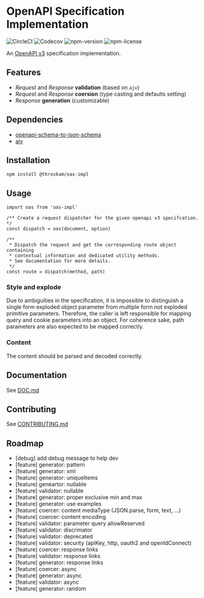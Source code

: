 # OpenAPI Specification Implementation

![CircleCI](https://img.shields.io/circleci/build/github/throskam/oas-impl)
![Codecov](https://img.shields.io/codecov/c/github/throskam/oas-impl)
![npm-version](https://img.shields.io/npm/v/@throskam/oas-impl)
![npm-license](https://img.shields.io/npm/l/@throskam/oas-impl)

An [OpenAPI v3](https://github.com/OAI/OpenAPI-Specification/blob/master/versions/3.0.2.md) specification implementation.

## Features

- *Request* and *Response* **validation** (based on `ajv`)
- *Request* and *Response* **coersion** (type casting and defaults setting)
- *Response* **generation** (customizable)

## Dependencies

- [openapi-schema-to-json-schema](https://github.com/mikunn/openapi-schema-to-json-schema)
- [ajv](https://github.com/epoberezkin/ajv)

## Installation

`npm install @throskam/oas-impl`

## Usage

```
import oas from 'oas-impl'

/** Create a request dispatcher for the given openapi v3 specifcation. */
const dispatch = oas(document, option)

/**
 * Dispatch the request and get the corresponding route object containing
 * contextual information and dedicated utility methods.
 * See documentation for more details.
 */
const route = dispatch(method, path)
```

### Style and explode

Due to ambiguities in the specification, it is impossible to distinguish a single form exploded object parameter from multiple form not exploded primitive parameters.
Therefore, the caller is left responsible for mapping query and cookie parameters into an object.
For coherence sake, path parameters are also expected to be mapped correctly.

### Content

The content should be parsed and decoded correctly.

## Documentation

See [DOC.md](DOC.md)

## Contributing

See [CONTRIBUTING.md](CONTRIBUTING.md)

## Roadmap

- [debug] add debug message to help dev
- [feature] generator: pattern
- [feature] generator: xml
- [feature] generator: uniqueItems
- [feature] geneartor: nullable
- [feature] validator: nullable
- [feature] generator: proper exclusive min and max
- [feature] generator: use examples
- [feature] coercer: content mediaType (JSON.parse, form, text, ...)
- [feature] coercer: content encoding
- [feature] validator: parameter query allowReserved
- [feature] validator: discrimator
- [feature] validator: deprecated
- [feature] validator: security (apiKey, http, oauth2 and openIdConnect)
- [feature] coercer: response links
- [feature] validator: response links
- [feature] generator: response links
- [feature] coercer: async
- [feature] generator: async
- [feature] validator: async
- [feature] generator: random
